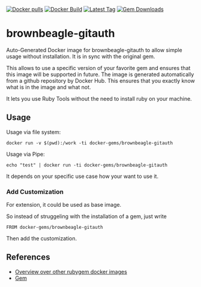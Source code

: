[![Docker pulls](https://img.shields.io/docker/pulls/rubygem/brownbeagle-gitauth.svg)](https://hub.docker.com/r/rubygem/brownbeagle-gitauth/)
[![Docker Build](https://img.shields.io/docker/automated/rubygem/brownbeagle-gitauth.svg)](https://hub.docker.com/r/rubygem/brownbeagle-gitauth/)
[![Latest Tag](https://img.shields.io/github/tag/docker-rubygem/brownbeagle-gitauth.svg)](https://hub.docker.com/r/rubygem/brownbeagle-gitauth/)
[![Gem Downloads](https://img.shields.io/gem/dt/brownbeagle-gitauth.svg)](https://rubygems.org/gems/brownbeagle-gitauth/)
# brownbeagle-gitauth

Auto-Generated Docker image for brownbeagle-gitauth to allow simple usage without installation.
It is in sync with the original gem.

This allows to use a specific version of your favorite gem and ensures that this image will be supported in future.
The image is generated automatically from a github repository by Docker Hub.
This ensures that you exactly know what is in the image and what not.

It lets you use Ruby Tools without the need to install ruby on your machine.

## Usage

Usage via file system:

`docker run -v $(pwd):/work -ti docker-gems/brownbeagle-gitauth`

Usage via Pipe:

`echo "test" | docker run -ti docker-gems/brownbeagle-gitauth`

It depends on your specific use case how your want to use it.

### Add Customization

For extension, it could be used as base image.

So instead of struggeling with the installation of a gem, just write

`FROM docker-gems/brownbeagle-gitauth`

Then add the customization.

## References

 - [Overview over other rubygem docker images](https://github.com/thinkbot/docker-rubygem)
 - [Gem](https://rubygems.org/gems/brownbeagle-gitauth/)

